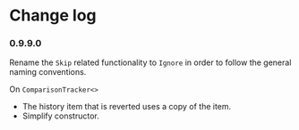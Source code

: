 ﻿# Change log

### 0.9.9.0

Rename the `Skip` related functionality to `Ignore` in order to follow the general naming conventions.

On `ComparisonTracker<>`
- The history item that is reverted uses a copy of the item.
- Simplify constructor.